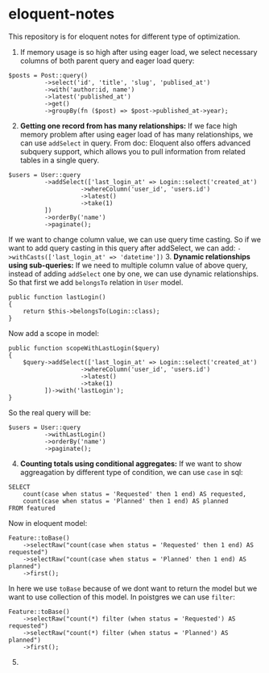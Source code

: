 # eloquent-notes
This repository is for eloquent notes for different type of optimization.

1. If memory usage is so high after using eager load, we select necessary columns of both parent query and eager load query:
```
$posts = Post::query()
          ->select('id', 'title', 'slug', 'publised_at')
          ->with('author:id, name')
          ->latest('published_at')
          ->get()
          ->groupBy(fn ($post) => $post->published_at->year);
```
2. **Getting one record from has many relationships:** If we face high memory problem after using eager load of has many relationships, we can use `addSelect` in query. From doc: Eloquent also offers advanced subquery support, which allows you to pull information from related tables in a single query.
```
$users = User::query
          ->addSelect(['last_login_at' => Login::select('created_at')
                    ->whereColumn('user_id', 'users.id')
                    ->latest()
                    ->take(1)
          ])
          ->orderBy('name')
          ->paginate();
```
If we want to change column value, we can use query time casting. So if we want to add query casting in this query after addSelect, we can add: `->withCasts(['last_login_at' => 'datetime'])`
3. **Dynamic relationships using sub-queries:** If we need to multiple column value of above query, instead of adding `addSelect` one by one, we can use dynamic relationships. So that first we add `belongsTo` relation in `User` model.
```
public function lastLogin()
{
    return $this->belongsTo(Login::class);
}
```
Now add a scope in model:
```
public function scopeWithLastLogin($query)
{
    $query->addSelect(['last_login_at' => Login::select('created_at')
                    ->whereColumn('user_id', 'users.id')
                    ->latest()
                    ->take(1)
          ])->with('lastLogin');
}
```
So the real query will be:
```
$users = User::query
          ->withLastLogin()
          ->orderBy('name')
          ->paginate();
```
4. **Counting totals using conditional aggregates:** If we want to show aggreagation by different type of condition, we can use `case` in sql:
```
SELECT 
    count(case when status = 'Requested' then 1 end) AS requested,
    count(case when status = 'Planned' then 1 end) AS planned
FROM featured
```
Now in eloquent model:
```
Feature::toBase()
    ->selectRaw("count(case when status = 'Requested' then 1 end) AS requested")
    ->selectRaw("count(case when status = 'Planned' then 1 end) AS planned")
    ->first();
```
In here we use `toBase` because of we dont want to return the model but we want to use collection of this model. In poistgres we can use `filter`:
```
Feature::toBase()
    ->selectRaw("count(*) filter (when status = 'Requested') AS requested")
    ->selectRaw("count(*) filter (when status = 'Planned') AS planned")
    ->first();
```
5. 
